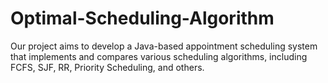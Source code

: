 # Optimal-Scheduling-Algorithm
Our project aims to develop a Java-based appointment scheduling system that implements and compares various scheduling algorithms, including FCFS, SJF, RR, Priority Scheduling, and others. 
